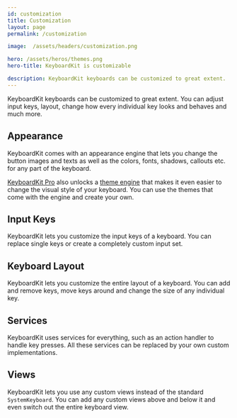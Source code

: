 ```yaml
---
id: customization
title: Customization
layout: page
permalink: /customization

image:  /assets/headers/customization.png

hero: /assets/heros/themes.png
hero-title: KeyboardKit is customizable

description: KeyboardKit keyboards can be customized to great extent.
---
```


KeyboardKit keyboards can be customized to great extent. You can adjust input keys, layout, change how every individual key looks and behaves and much more.


## Appearance

KeyboardKit comes with an appearance engine that lets you change the button images and texts as well as the colors, fonts, shadows, callouts etc. for any part of the keyboard.

[KeyboardKit Pro](/pro) also unlocks a [theme engine](/themes) that makes it even easier to change the visual style of your keyboard. You can use the themes that come with the engine and create your own.


## Input Keys

KeyboardKit lets you customize the input keys of a keyboard. You can replace single keys or create a completely custom input set.


## Keyboard Layout

KeyboardKit lets you customize the entire layout of a keyboard. You can add and remove keys, move keys around and change the size of any individual key.


## Services

KeyboardKit uses services for everything, such as an action handler to handle key presses. All these services can be replaced by your own custom implementations.


## Views

KeyboardKit lets you use any custom views instead of the standard `SystemKeyboard`. You can add any custom views above and below it and even switch out the entire keyboard view.